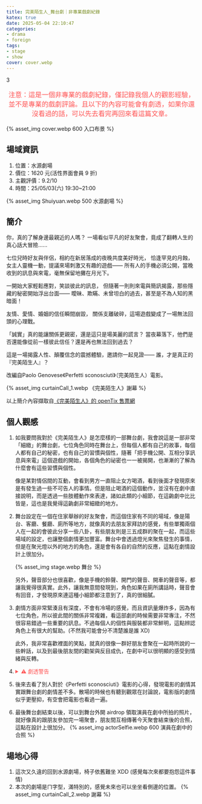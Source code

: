 ```yaml
---
title: 完美陌生人_舞台劇｜非專業戲劇紀錄
katex: true
date: 2025-05-04 22:10:47
categories:
- drama
- foreign   
tags:
- stage
- show
cover: cover.webp
---
```

3
<p style="font-size:1.1rem;color:#f55;text-align:center">
注意：這是一個非專業的戲劇紀錄，僅記錄我個人的觀影經驗，並不是專業的戲劇評論。且以下的內容可能會有劇透，如果你還沒看過的話，可以先去看完再回來看這篇文章。</p>

{% asset_img cover.webp 600 入口布景 %}

## 場域資訊

1. 位置：水源劇場
2. 價位：1620 元(活性界面會員 9 折)
3. 主觀評價：9.2/10
4. 時間：25/05/03(六) 19:30~21:00

{% asset_img Shuiyuan.webp 500 水源劇場 %}

## 簡介

你，真的了解身邊最親近的人嗎？
一場看似平凡的好友聚會，竟成了翻轉人生的真心話大冒險......

七位兒時好友與伴侶，相約在新居落成的夜晚共度美好時光，
恰逢罕見的月蝕，女主人靈機一動，提議來場刺激又有趣的遊戲——
所有人的手機必須公開，當晚收到的訊息與來電，毫無保留地攤在月光下。

一開始大家輕鬆應對，笑談彼此的訊息，
但隨著一則則來電與簡訊揭露，那些隱藏的秘密開始浮出台面——
曖昧、欺瞞、未曾坦白的過去，甚至是不為人知的黑暗面！

友情、愛情、婚姻的信任瞬間崩毀，
關係支離破碎，這場遊戲變成了一場無法回頭的心理戰。

「誠實」真的能讓關係更親密，還是這只是場美麗的謊言？ 
當夜幕落下，他們是否還能像從前一樣彼此信任？還是再也無法回到過去？

這是一場揭露人性、顛覆信念的震撼體驗，邀請你一起見證——
誰，才是真正的『完美陌生人』？

改編自Paolo Genovese《Perfetti sconosciuti》（完美陌生人）電影。

 {% asset_img curtainCall_1.webp 《完美陌生人》謝幕 %}

以上簡介內容擷取自[《完美陌生人》的 openTix 售票網](https://www.opentix.life/event/1891697465121411073?srsltid=AfmBOop0vP0k3cVIgo3uIvMH-Vl1VqLAvBm3GUKdORMh2Y-89wUaz9Jq)

## 個人觀感

1. 如我要問我對於《完美陌生人》是怎麼樣的一部舞台劇，我會說這是一部非常「細緻」的舞台劇，七位角色同時在舞台上，但每個人都有自己的故事，每個人都有自己的秘密，也有自己的習慣與個性，隨著「把手機公開、互相分享訊息與來電」這個遊戲的開始，各個角色的祕密也一一被揭開，也漸漸的了解為什麼會有這些習慣與個性。

    像是某對情侶間的互動，會看到男方一直阻止女方喝酒，看到後面才發現原來是有發生過一些不可告人的事情。但是阻止喝酒的這個動作，並沒有在劇中直接說明，而是透過一些肢體動作來表達，諸如此類的小細節，在這齣劇中比比皆是，這也是我覺得這齣劇非常細緻的地方。

2. 舞台設定在一個在住家舉辦的好友聚會，而這個住家有不同的場域，像是陽台、客廳、餐廳、廁所等地方，就像真的去朋友家拜訪的感覺，有些單獨兩個人在一起的會彼此分享一些八卦，有些朋友則是三五成群的聚在一起，而這些場域的設定，也讓整個劇情更加豐富。舞台中會透過燈光來聚焦發生的事情，但是在聚光燈以外的地方的角色，還是會有各自的自然的反應，這點在劇情設計上很加分。

    {% asset_img stage.webp 舞台 %}

    另外，聲音部分也很喜歡，像是手機的鈴聲、開門的聲音、開車的聲音等，都讓我覺得很真實。此外，讓我無意間發現到，角色如果在廁所講話時，聲音會有回音，才發現原來連這種小細節都注意到了，真的很細膩。

3. 劇情方面非常緊湊且有深度，不會有冷場的感覺，而且資訊量爆炸多，因為有七位角色，所以彼此間的關係非常複雜，看這部劇的時候需要非常專注，不然很容易錯過一些重要的訊息。不過每個人的個性與服裝都非常鮮明，這點辨認角色上有很大的幫助。(不然我可能會分不清楚誰是誰 XD)

   此外，我非常喜歡裡面的笑點，就真的很像一群好朋友會聚在一起時所說的一些幹話，以及到最後朋友間的勸架與反目成仇，在劇中可以很明顯的感受到情緒與反轉。

4. <details>
    <summary style="color:#f55;cursor:pointer">⚠️ 劇透警告</summary>
    <p>最後結局的地方，反轉成「沒有玩這個手機公開的遊戲」會怎樣？最後大家度過了一個美好的夜晚，彼此還是朋友，沒有人受傷，大家也藏著自己的秘密，繼續過著「完美」的生活與關係。所謂「完美」只是關係中維持的脆弱假象。而「陌生人」反而是親近的伴侶與朋友。

    在主角說明拒絕玩這個遊戲的原因時，說了一句話：
    > 因為我們的關係是脆弱的，每個人都是。有的人更加脆弱。

    我很喜歡這句話，在真實的關係中，或許沒有像劇中這麼誇張，但是否也像這齣劇一樣，我們選擇保有彼此的秘密，就只是為了避免傷害脆弱的彼此，繼續當「表面和諧的朋友」。

 </p>
    </details>

5. 後來去看了別人對於《Perfetti sconosciuti》電影的心得，發現電影的劇情其實跟舞台劇的劇情差不多。散場的時候也有聽到觀眾在討論說，電影版的劇情似乎更壓抑，有空會把電影也看過一遍。

6. 最後舞台劇結束以後，可以到舞台外開 airdrop 領取演員在劇中所拍的照片，就好像真的跟朋友參加完一場聚會，朋友間互相傳著今天聚會結束後的合照，這點在設計上很加分。
    {% asset_img actorSelfie.webp 600 演員在劇中的合照 %}

## 場地心得

1. 這次又久違的回到水源劇場，椅子依舊難坐 XDD (感覺每次來都要抱怨這件事情)
2. 本次的劇場是ㄇ字型，滿特別的，感覺未來也可以坐坐看側邊的位置。
     {% asset_img curtainCall_2.webp 謝幕 %}